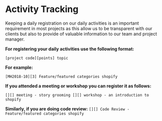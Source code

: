 # Activity Tracking

Keeping a daily registration on our daily activities is an important requirement in most projects as this allow us to be transparent with our clients but also to provide of valuable information to our team and project manager.

**For registering your daily activities use the following format:**

`
[project code][points] topic
`

**For example:**

`
[MH2018-10][3] Feature/featured categories shopify
`

**If you attended a meeting  or workshop you can register it as follows:**

`
[][] meeting - story grooming
[][] workshop - an introduction to shopify
`

**Similarly, if you are doing code review:**
`
[][] Code Review - Feature/featured categories shopify
`
